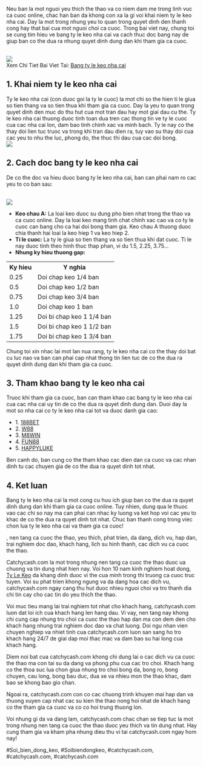 <p>Neu ban la mot nguoi yeu thich the thao va co niem dam me trong linh vuc ca cuoc online, chac han ban da khong con xa la gi voi khai niem ty le keo nha cai. Day la mot trong nhung yeu to quan trong quyet dinh den thanh cong hay that bai cua mot nguoi choi ca cuoc. Trong bai viet nay, chung toi se cung tim hieu ve bang ty le keo nha cai va cach thuc doc bang nay de giup ban co the dua ra nhung quyet dinh dung dan khi tham gia ca cuoc.</p><br><img src="https://catchycash.com/wp-content/uploads/2025/02/danh-gia-doi-bong-1.jpg"></br>
Xem Chi Tiet Bai Viet Tai: <a href="https://catchycash.com/bang-ty-le-keo-nha-cai/">Bang ty le keo nha cai</a><h2>1. Khai niem ty le keo nha cai</h2><p>Ty le keo nha cai (con duoc goi la ty le cuoc) la mot chi so the hien ti le giua so tien thang va so tien thua khi tham gia ca cuoc. Day la yeu to quan trong quyet dinh den muc do thu hut cua mot tran dau hay mot giai dau cu the. Ty le keo nha cai thuong duoc tinh toan dua tren cac thong tin ve ty le cuoc cua cac nha cai lon, dam bao tinh chinh xac va minh bach. Ty le nay co the thay doi lien tuc truoc va trong khi tran dau dien ra, tuy vao su thay doi cua cac yeu to nhu the luc, phong do, the thuc thi dau cua cac doi bong.<br><img src="https://catchycash.com/wp-content/uploads/2025/02/bang-ty-le-keo-nha-cai-2.jpg"></br><h2>2. Cach doc bang ty le keo nha cai</h2><p>De co the doc va hieu duoc bang ty le keo nha cai, ban can phai nam ro cac yeu to co ban sau:</p><br><img src="https://catchycash.com/wp-content/uploads/2025/02/doi-hinh-thi-dau-1.jpg"></br><ul>
<li><strong>Keo chau A:</strong> La loai keo duoc su dung pho bien nhat trong the thao va ca cuoc online. Day la loai keo mang tinh chat chinh xac cao va co ty le cuoc can bang cho ca hai doi bong tham gia. Keo chau A thuong duoc chia thanh hai loai la keo hiep 1 va keo hiep 2.</li>
<li><strong>Ti le cuoc:</strong> La ty le giua so tien thang va so tien thua khi dat cuoc. Ti le nay duoc tinh theo hinh thuc thap phan, vi du 1.5, 2.25, 3.75...</li>
<li><strong>Nhung ky hieu thuong gap:</strong></li>
</ul><table>
<tr>
<th>Ky hieu</th>
<th>Y nghia</th>
</tr>
<tr>
<td>0.25</td>
<td>Doi chap keo 1/4 ban</td>
</tr>
<tr>
<td>0.5</td>
<td>Doi chap keo 1/2 ban</td>
</tr>
<tr>
<td>0.75</td>
<td>Doi chap keo 3/4 ban</td>
</tr>
<tr>
<td>1.0</td>
<td>Doi chap keo 1 ban</td>
</tr>
<tr>
<td>1.25</td>
<td>Doi bi chap keo 1 1/4 ban</td>
</tr>
<tr>
<td>1.5</td>
<td>Doi bi chap keo 1 1/2 ban</td>
</tr>
<tr>
<td>1.75</td>
<td>Doi bi chap keo 1 3/4 ban</td>
</tr>
</table><p>Chung toi xin nhac lai mot lan nua rang, ty le keo nha cai co the thay doi bat cu luc nao va ban can phai cap nhat thong tin lien tuc de co the dua ra quyet dinh dung dan khi tham gia ca cuoc.<h2>3. Tham khao bang ty le keo nha cai</h2><p>Truoc khi tham gia ca cuoc, ban can tham khao cac bang ty le keo nha cai cua cac nha cai uy tin de co the dua ra quyet dinh dung dan. Duoi day la mot so nha cai co ty le keo nha cai tot va duoc danh gia cao:</p><ul>
<li>1. <a href="https://www.188bet.com/vi-vn/" target="_blank">188BET</a></li>
<li>2. <a href="https://www.w88.com/" target="_blank">W88</a></li>
<li>3. <a href="https://www.m8win.com/" target="_blank">M8WIN</a></li>
<li>4. <a href="https://www.fun88.com/vi/" target="_blank">FUN88</a></li>
<li>5. <a href="https://www.happyluke.com/vi/" target="_blank">HAPPYLUKE</a></li>
</ul><p>Ben canh do, ban cung co the tham khao cac dien dan ca cuoc va cac nhan dinh tu cac chuyen gia de co the dua ra quyet dinh tot nhat.<h2>4. Ket luan</h2><p>Bang ty le keo nha cai la mot cong cu huu ich giup ban co the dua ra quyet dinh dung dan khi tham gia ca cuoc online. Tuy nhien, dung qua le thuoc vao cac chi so nay ma can phai can nhac ky luong va ket hop voi cac yeu to khac de co the dua ra quyet dinh tot nhat. Chuc ban thanh cong trong viec chon lua ty le keo nha cai va tham gia ca cuoc!</p><p>, nen tang ca cuoc the thao, yeu thich, phat trien, da dang, dich vu, hap dan, trai nghiem doc dao, khach hang, lich su hinh thanh, cac dich vu ca cuoc the thao. 

Catchycash.com la mot trong nhung nen tang ca cuoc the thao duoc ua chuong va tin dung nhat hien nay. Voi hon 10 nam kinh nghiem hoat dong, <a href="https://catchycash.com/">Ty Le Keo</a> da khang dinh duoc vi the cua minh trong thi truong ca cuoc truc tuyen. Voi su phat trien khong ngung va da dang hoa cac dich vu, catchycash.com ngay cang thu hut duoc nhieu nguoi choi va tro thanh dia chi tin cay cho cac tin do yeu thich the thao.

Voi muc tieu mang lai trai nghiem tot nhat cho khach hang, catchycash.com luon dat loi ich cua khach hang len hang dau. Vi vay, nen tang nay khong chi cung cap nhung tro choi ca cuoc the thao hap dan ma con dem den cho khach hang nhung trai nghiem doc dao va chat luong. Doi ngu nhan vien chuyen nghiep va nhiet tinh cua catchycash.com luon san sang ho tro khach hang 24/7 de giai dap moi thac mac va dam bao su hai long cua khach hang.

Diem noi bat cua catchycash.com khong chi dung lai o cac dich vu ca cuoc the thao ma con tai su da dang va phong phu cua cac tro choi. Khach hang co the thoa suc lua chon giua nhung tro choi bong da, bong ro, bong chuyen, cau long, bong bau duc, dua xe va nhieu mon the thao khac, dam bao se khong bao gio chan.

Ngoai ra, catchycash.com con co cac chuong trinh khuyen mai hap dan va thuong xuyen cap nhat cac su kien the thao nong hoi nhat de khach hang co the tham gia ca cuoc va co co hoi trung thuong lon.

Voi nhung gi da va dang lam, catchycash.com chac chan se tiep tuc la mot trong nhung nen tang ca cuoc the thao duoc yeu thich va tin dung nhat. Hay cung tham gia va kham pha nhung dieu thu vi tai catchycash.com ngay hom nay!</p>
#Soi_bien_dong_keo, #Soibiendongkeo, #catchycash.com, #catchycash.com, #catchycash.com
